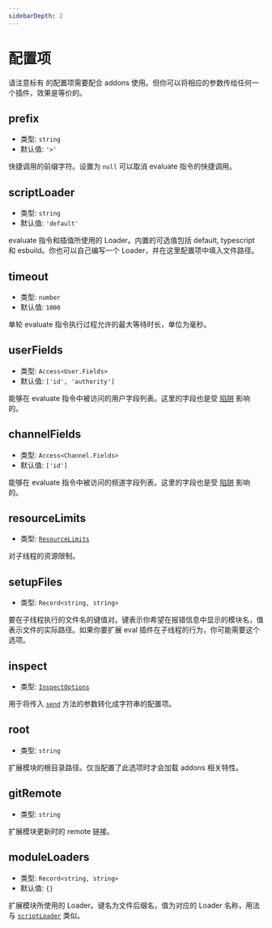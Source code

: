 ```yaml
---
sidebarDepth: 2
---
```


# 配置项

请注意标有 <Badge text="addons" vertical="baseline"/> 的配置项需要配合 addons 使用。但你可以将相应的参数传给任何一个插件，效果是等价的。

## prefix

- 类型: `string`
- 默认值: `'>'`

快捷调用的前缀字符。设置为 `null` 可以取消 evaluate 指令的快捷调用。

## scriptLoader

- 类型: `string`
- 默认值: `'default'`

evaluate 指令和插值所使用的 Loader。内置的可选值包括 default, typescript 和 esbuild。你也可以自己编写一个 Loader，并在这里配置项中填入文件路径。

## timeout

- 类型: `number`
- 默认值: `1000`

单轮 evaluate 指令执行过程允许的最大等待时长，单位为毫秒。

## userFields

- 类型: `Access<User.Fields>`
- 默认值: `['id', 'authority']`

能够在 evaluate 指令中被访问的用户字段列表。这里的字段也是受 [陷阱](#使用陷阱) 影响的。

## channelFields

- 类型: `Access<Channel.Fields>`
- 默认值: `['id']`

能够在 evaluate 指令中被访问的频道字段列表。这里的字段也是受 [陷阱](#使用陷阱) 影响的。

## resourceLimits

- 类型: [`ResourceLimits`](https://nodejs.org/api/worker_threads.html#worker_threads_worker_resourcelimits)

对子线程的资源限制。

## setupFiles

- 类型: `Record<string, string>`

要在子线程执行的文件名的键值对。键表示你希望在报错信息中显示的模块名，值表示文件的实际路径。如果你要扩展 eval 插件在子线程的行为，你可能需要这个选项。

## inspect

- 类型: [`InspectOptions`](https://nodejs.org/api/util.html#util_util_formatwithoptions_inspectoptions_format_args)

用于将传入 [`send`](#send) 方法的参数转化成字符串的配置项。

## root <Badge text="addons"/>

- 类型: `string`

扩展模块的根目录路径。仅当配置了此选项时才会加载 addons 相关特性。

## gitRemote <Badge text="addons"/>

- 类型: `string`

扩展模块更新时的 remote 链接。

## moduleLoaders <Badge text="addons"/>

- 类型: `Record<string, string>`
- 默认值: `{}`

扩展模块所使用的 Loader。键名为文件后缀名，值为对应的 Loader 名称，用法与 [`scriptLoader`](#scriptloader) 类似。
